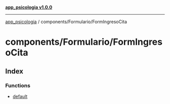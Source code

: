 [**app_psicologia v1.0.0**](../../../README.md)

***

[app_psicologia](../../../modules.md) / components/Formulario/FormIngresoCita

# components/Formulario/FormIngresoCita

## Index

### Functions

- [default](functions/default.md)

